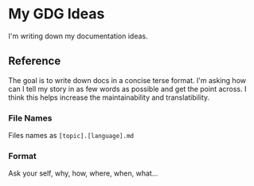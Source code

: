 # My GDG Ideas
I'm writing down my documentation ideas. 

## Reference
The goal is to write down docs in a concise terse format. I'm asking how can I tell my story in as few words as possible and get the point across. I think this helps increase the maintainability and translatibility.

### File Names

Files names as `[topic].[language].md`

### Format

Ask your self, why, how, where, when, what...
